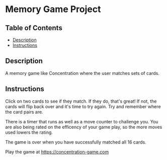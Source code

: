 # Memory Game Project

## Table of Contents

* [Description](#description)
* [Instructions](#instructions)

## Description

A memory game like Concentration where the user matches sets of cards.

## Instructions

Click on two cards to see if they match. If they do, that's great! If not, the cards will flip back over and it's time to try again. Try and remember where the card pairs are. 

There is a timer that runs as well as a move counter to challenge you. You are also being rated on the efficency of your game play, so the more moves used lowers the rating. 

The game is over when you have successfully matched all 16 cards.

Play the game at https://concentration-game.com
